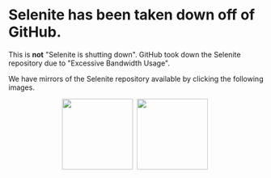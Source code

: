 # Selenite has been taken down off of GitHub.
This is **not** "Selenite is shutting down". GitHub took down the Selenite repository due to "Excessive Bandwidth Usage".

We have mirrors of the Selenite repository available by clicking the following images.
<center>
<a href="https://codeberg.org/skysthelimitt/selenite">
<img src="https://www.pngrepo.com/png/349319/512/codeberg.png" width="140" height="140"></img></a>&nbsp;
<a href="https://gitlab.com/skysthelimit.dev/selenite">
<img src="https://cdn.freebiesupply.com/logos/large/2x/gitlab-logo-png-transparent.png" width="140" height="140"></img></a>&nbsp;
</center>
